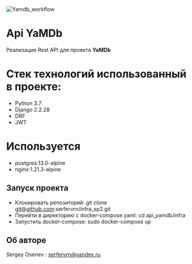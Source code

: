 ![Yamdb_workflow](https://github.com/serfervrn/yamdb_final/yamdb_workflow.yml/badge.svg)

# Api **YaMDb**

Реализация Rest API для проекта  **YaMDb**

#  Стек технологий использованный в проекте:

-   Python 3.7
-   Django 2.2.28
-   DRF
-   JWT

# Используется
- postgres:13.0-alpine
- nginx:1.21.3-alpine

## Запуск проекта

- Клонировать репозиторий: git clone git@github.com:serfervrn/infra_sp2.git
- Перейти в директорию с docker-compose.yaml:  cd api_yamdb/infra
- Запустить docker-compose: sudo docker-compose up 

## Об авторе
Sergey Osenev : serfervrn@yandex.ru

